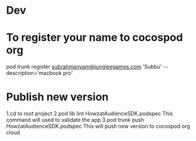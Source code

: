 # Dev

# To register your name to cocospod org
pod trunk register subrahmanyam@jungleegames.com 'Subbu' --description='macbook pro'

# Publish new version
1.cd to root project
2.pod lib lint HowzatAudienceSDK.podspec
This command will used to validate the app
3.pod trunk push HowzatAudienceSDK.podspec
This will push new version to cocospod org cloud